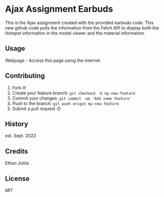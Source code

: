 # Ajax Assignment Earbuds

This is the Ajax assignment created with the provided earbuds code. 
This new github code pulls the information from the Fetch API to display both the 
Hotspot information in the model viewer and the material information.
## Usage

Webpage - Access this page using the internet

## Contributing

1. Fork it!
2. Create your feature branch: `git checkout -b my-new-feature`
3. Commit your changes: `git commit -am 'Add some feature'`
4. Push to the branch: `git push origin my-new-feature`
5. Submit a pull request :D

## History

est. Sept. 2023

## Credits

Ethan Jutila 

## License

MIT
